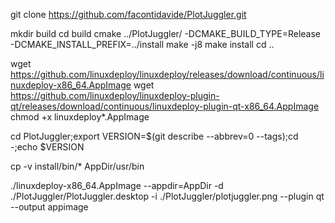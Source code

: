 
git clone https://github.com/facontidavide/PlotJuggler.git

mkdir build
cd build
cmake ../PlotJuggler/ -DCMAKE_BUILD_TYPE=Release -DCMAKE_INSTALL_PREFIX=../install
make -j8
make install
cd ..

wget https://github.com/linuxdeploy/linuxdeploy/releases/download/continuous/linuxdeploy-x86_64.AppImage
wget https://github.com/linuxdeploy/linuxdeploy-plugin-qt/releases/download/continuous/linuxdeploy-plugin-qt-x86_64.AppImage
chmod +x linuxdeploy*.AppImage

cd PlotJuggler;export VERSION=$(git describe --abbrev=0 --tags);cd -;echo $VERSION

cp -v install/bin/* AppDir/usr/bin

./linuxdeploy-x86_64.AppImage --appdir=AppDir -d ./PlotJuggler/PlotJuggler.desktop -i ./PlotJuggler/plotjuggler.png --plugin qt --output appimage
